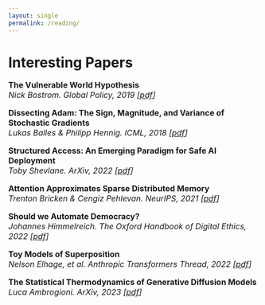 ```yaml
---
layout: single
permalink: /reading/
---
```

<h1>Interesting Papers</h1>
<p style="font-size: 16px;"><b>The Vulnerable World Hypothesis</b><br>
<em>Nick Bostrom. Global Policy, 2019 [<a href="https://nickbostrom.com/papers/vulnerable.pdf">pdf</a>]</em><br>

<p style="font-size: 16px;"><b>Dissecting Adam: The Sign, Magnitude, and Variance of Stochastic Gradients</b><br>
<em>Lukas Balles & Philipp Hennig. ICML, 2018 [<a href="https://arxiv.org/pdf/1705.07774.pdf">pdf</a>]</em><br>

<p style="font-size: 16px;"><b>Structured Access: An Emerging Paradigm for Safe AI Deployment</b><br>
<em>Toby Shevlane. ArXiv, 2022 [<a href="https://arxiv.org/pdf/2201.05159.pdf">pdf</a>]</em><br>

<p style="font-size: 16px;"><b>Attention Approximates Sparse Distributed Memory</b><br>
<em>Trenton Bricken & Cengiz Pehlevan. NeurIPS, 2021 [<a href="https://arxiv.org/pdf/2111.05498.pdf">pdf</a>]</em><br>

<p style="font-size: 16px;"><b>Should we Automate Democracy?</b><br>
<em>Johannes Himmelreich. The Oxford Handbook of Digital Ethics, 2022 [<a href="https://johanneshimmelreich.net/papers/automate-democracy.pdf">pdf</a>]</em><br>

<p style="font-size: 16px;"><b>Toy Models of Superposition</b><br>
<em>Nelson Elhage, et al. Anthropic Transformers Thread, 2022 [<a href="https://transformer-circuits.pub/2022/toy_model/index.html">pdf</a>]</em><br>

<p style="font-size: 16px;"><b>The Statistical Thermodynamics of Generative Diffusion Models</b><br>
<em>Luca Ambrogioni. ArXiv, 2023 [<a href="https://arxiv.org/pdf/2310.17467.pdf#:~:text=Using%20this%20reformulation%2C%20we%20show,condition%20in%20the%20generative%20dynamics.">pdf</a>]</em><br>
